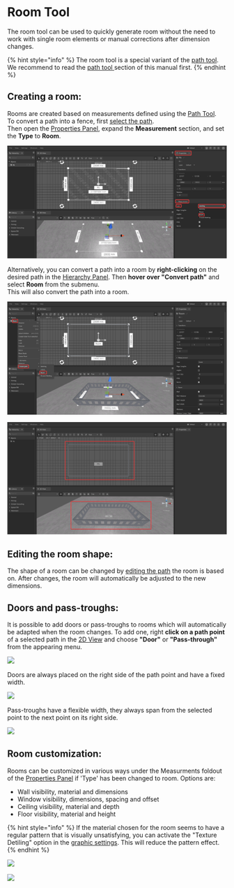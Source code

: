 # Room Tool

The room tool can be used to quickly generate room without the need to work with single room elements or manual corrections after dimension changes.

{% hint style="info" %}
The room tool is a special variant of the [path tool](path-tool.md). We recommend to read the [path tool ](path-tool.md)section of this manual first.
{% endhint %}

## Creating a room:

Rooms are created based on measurements defined using the [Path Tool](path-tool.md).  
To convert a path into a fence, first [select the path](path-tool.md#path-selection-and-editing).  
Then open the [Properties Panel](../user-interface/the-properties-panel.md), expand the **Measurement** section, and set the **Type** to **Room**.

![](../../../.gitbook/assets/iVP_Planning_AdvancedTools_RoomTool.png)

Alternatively, you can convert a path into a room by **right-clicking** on the desired path in the [Hierarchy Panel](../user-interface/hierarchy-panel.md). Then **hover over "Convert path"** and select **Room** from the submenu.  
This will also convert the path into a room.

![](../../../.gitbook/assets/iVP_Planning_AdvancedTools_RoomTool_HierarchyPanel.png)

![](../../../.gitbook/assets/iVP_Planning_AdvancedTools_RoomTool_Room.png)

## Editing the room shape:

The shape of a room can be changed by [editing the path](path-tool.md#path-selection-and-editing) the room is based on. After changes, the room will automatically be adjusted to the new dimensions.

## Doors and pass-troughs:

It is possible to add doors or pass-troughs to rooms which will automatically be adapted when the room changes. To add one, right **click on a path point** of a selected path in the [2D View](../user-interface/the-2d-view.md) and choose **"Door"** or **"Pass-through"** from the appearing menu.

![](../../../.gitbook/assets/iVP\_fence\_tool\_fence\_right\_click\_point\_options.jpg)

Doors are always placed on the right side of the path point and have a fixed width.

![](../../../.gitbook/assets/iVP\_room\_tool\_room\_door.jpg)

Pass-troughs have a flexible width, they always span from the selected point to the next point on its right side.

![](../../../.gitbook/assets/iVP\_room\_tool\_room\_pass-trough.jpg)

## Room customization:

Rooms can be customized in various ways under the Measurments foldout of the [Properties Panel](../user-interface/the-properties-panel.md) if 'Type' has been changed to room. Options are:

* Wall visibility, material and dimensions
* Window visibility, dimensions, spacing and offset
* Ceiling visibility, material and depth
* Floor visibility, material and height

{% hint style="info" %}
If the material chosen for the room seems to have a regular pattern that is visually unsatisfying, you can activate the "Texture Detiling" option in the [graphic settings](../settings/graphic-settings-panel.md). This will reduce the pattern effect.
{% endhint %}

![](../../../.gitbook/assets/iVP\_fence\_tool\_create\_room.jpg)

![](../../../.gitbook/assets/iVP\_room\_tool\_room\_customizations.jpg)

